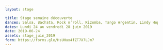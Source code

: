 ```yaml
---
layout: stage

title: Stage semaine découverte
dances: Salsa, Bachata, Rock n’roll, Kizomba, Tango Argentin, Lindy Hop, West Coast Swing
dates: Lundi 24 au vendredi 28 juin 2019
date: 2019-06-24
assets: stage_juin_2019
form: https://forms.gle/HsUHux4fZT7X7LJm7
---
```

